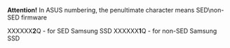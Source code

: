 **Attention!** In ASUS numbering, the penultimate character means SED\non-SED firmware

XXXXXX**2**Q - for SED Samsung SSD
XXXXXX**1**Q - for non-SED Samsung SSD
